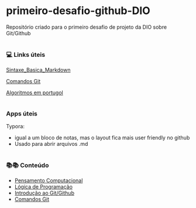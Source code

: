 # primeiro-desafio-github-DIO
Repositório criado para o primeiro desafio de projeto da DIO sobre Git/Github

#

### 💻 Links úteis

[Sintaxe_Basica_Markdown](https://www.markdownguide.org/basic-syntax/)

[Comandos Git](https://comandosgit.github.io/)

[Algoritmos em portugol](https://portugol-webstudio.cubos.io/ide)

#

### Apps úteis

Typora: 

- igual a um bloco de notas, mas o layout fica mais user friendly no github
- Usado para abrir arquivos .md

#

### 📚📚 Conteúdo

- [Pensamento Computacional](https://github.com/raquelbarbieri/primeiro-desafio-github-DIO/blob/main/Git-Github/Pensamento%20Computacional.md)
- [Lógica de Programação](https://github.com/raquelbarbieri/primeiro-desafio-github-DIO/blob/main/Git-Github/L%C3%B3gica%20de%20Programa%C3%A7%C3%A3o.md)
- [Introdução ao Git/Github](https://github.com/raquelbarbieri/primeiro-desafio-github-DIO/blob/main/Git-Github/Introdu%C3%A7%C3%A3o%20ao%20Git%20e%20ao%20Github.md)
- [Comandos Git](https://github.com/raquelbarbieri/primeiro-desafio-github-DIO/blob/main/Git-Github/Comandos%20Git.md) 

